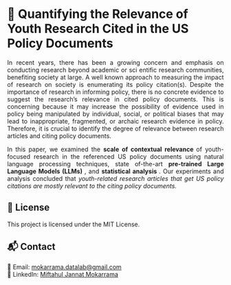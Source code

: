 # 🚀 Quantifying the Relevance of Youth Research Cited in the US Policy Documents
 
<p align="justify">
In recent years, there has been a growing concern
 and emphasis on conducting research beyond academic or sci
entific research communities, benefiting society at large. A well
known approach to measuring the impact of research on society
 is enumerating its policy citation(s). Despite the importance of
 research in informing policy, there is no concrete evidence to
 suggest the research’s relevance in cited policy documents. This
 is concerning because it may increase the possibility of evidence
 used in policy being manipulated by individual, social, or political
 biases that may lead to inappropriate, fragmented, or archaic
 research evidence in policy. Therefore, it is crucial to identify the
 degree of relevance between research articles and citing policy
 documents. </p>

<p align="justify">
 In this paper, we examined the <b> scale of contextual relevance </b> of youth-focused research in the referenced US policy documents using natural language processing techniques, state of-the-art <b> pre-trained Large Language Models (LLMs) </b>, and <b> statistical analysis </b>. Our experiments and analysis concluded that <i> youth-related research articles that get US policy citations are mostly relevant to the citing policy documents. </i> </p>
 

## 📄 License

This project is licensed under the MIT License.

## 📬 Contact

📧 Email: [mokarrama.datalab@gmail.com](mailto:mokarrama.datalab@gmail.com)\
🔗 LinkedIn: [Miftahul Jannat Mokarrama](https://www.linkedin.com/in/miftahul-jannat-mokarrama)
